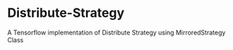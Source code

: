 # Distribute-Strategy
A Tensorflow implementation of Distribute Strategy using MirroredStrategy Class
